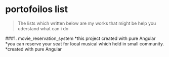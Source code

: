 # portofoilos list

> The lists which written below are my works that might be help you uderstand what can i do
> 

###1. movie_reservation_system
*this project created with pure Angular
*you can reserve your seat for local musical which held in small community.
*created with pure Angular
